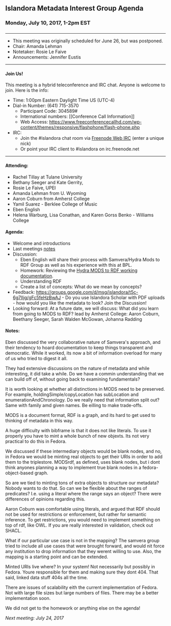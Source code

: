 ## Islandora Metadata Interest Group Agenda
### Monday, July 10, 2017, 1-2pm EST
### 
---
* This meeting was originally scheduled for June 26, but was postponed.
* Chair:  Amanda Lehman
* Notetaker: Rosie Le Faive 
* Announcements: Jennifer Eustis
---

#### Join Us!
This meeting is a hybrid teleconference and IRC chat. Anyone is welcome to join. Here is the info:
* Time: 1:00pm Eastern Daylight Time US (UTC-4)
* Dial-in Number: (641) 715-3570
  * Participant Code: 304589#
  * International numbers: [[Conference Call Information]]
  * Web Access: https://www.freeconferencecallhd.com/wp-content/themes/responsive/flashphone/flash-phone.php
* IRC:
  * Join the #islandora chat room via [Freenode Web IRC](http://webchat.freenode.net/) (enter a unique nick)
  * Or point your IRC client to #islandora on irc.freenode.net
---
#### Attending:
* Rachel Tillay at Tulane University
* Bethany Seeger and Kate Gerrity,
* Rosie Le Faive, UPEI
* Amanda Lehman from U. Wyoming
* Aaron Coburn from Amherst College
* Yamil Suarez - Berklee College of Music
* Eben English 
* Helena Warburg, Lisa Conathan, and Karen Gorss Benko - Williams College

#### Agenda:
* Welcome and introductions  
* Last meetings [notes](https://github.com/islandora-interest-groups/Islandora-Metadata-Interest-Group/blob/master/Meetings/2017_06_12.md)
* Discussion: 
  * Eben English will share their process with Samvera/Hydra Mods to RDF Group as well as his experience with this at BPL. 
  * Homework: Reviewing the [Hydra MODS to RDF working documentation](https://wiki.duraspace.org/display/hydra/MODS+and+RDF+Descriptive+Metadata+Subgroup).
  * Understanding RDF  
  * Create a list of concepts: What do we mean by concepts? 
* Feedback: https://groups.google.com/d/msg/islandora/t5c-6g7Iljg/gFc5feHzBwAJ - Do you use Islandora Scholar with PDF uploads - how would you like the metadata to look? Join the Discussion! 
* Looking forward: At a future date, we will discuss: What did you learn from going to MODS to RDF? lead by Amherst College: Aaron Coburn, Beethany Seeger, Sarah Walden McGowan, Johanna Radding

#### Notes:

Eben discussed the very collaborative nature of Samvera's approach, and their tendency to hoard documentation to keep things transparent and democratic. While it worked, its now a bit of information overload for many of us who tried to digest it all. 

They had extensive discussions on the nature of metadata and while interesting, it did take a while. Do we have a commin understanding that we can build off of, without going back to examining fundamentals?

It is worth looking at whether all distinctions in MODS need to be preserved. For example, holdingSimple/copyLocation has subLocation and enumerationAndChronology. Do we really need that information split out? Same with family amd given names. Be eilling to make trade-offs.

MODS is a document format, RDF is a graph, and its hard to get used to thinking of metadata in this way. 

A huge difficulty with bibframe is that it does not like literals. To use it properly you have to mint a whole bunch of new objexts. Its not very practical to do this in Fedora.

We discussed if these intermediary objects would be blank nodes, and no, in Fedora we would be minting real objects to get their URIs in order to add them to the triplestore. MODSrdf, as defined, uses blank nodes, but i dont think anyones planning a way to implement true blank nodes in a fedora-object-based graph. 

So are we tied to minting tons of extra objects to structure our metadata? Nobody wants to do that. 
So can we be flexible about the ranges of predicates? I.e. using a literal where the range says an object? There were differences of opinions regarding this. 

Aaron Coburn was comfortable using literals, and argued that RDF should not be used for restrictions or enforcement, but rather for semantic inference. To get restrictions, you would need to implement something on top of rdf, like OWL. If you are really interested in validation, check out SHACL. 

What if our particular use case is not in the mapping? The samvera group tried to include all use cases that were brought forward, and would nit force any institution to drop information that they werent willing to use. Also, the mapping is a starting point and can be extended. 

Minted URIs live where? In your system! Not necessarily but possibly in Fedora.  Youre responsible for them and making sure they dont 404. That said, linked data stuff 404s all the time. 

There are issues of scalability eith the current implementation of Fedora. Not with large file sizes but large numbers of files. There may be a better implementation soon. 

We did not get to the homework or anything else on the agenda! 

*Next meeting: July 24, 2017*
